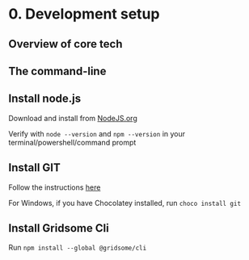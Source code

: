 # 0. Development setup

## Overview of core tech

## The command-line

## Install node.js

Download and install from [NodeJS.org](https://nodejs.org/)

Verify with `node --version` and `npm --version` in your terminal/powershell/command prompt

## Install GIT

Follow the instructions [here](https://git-scm.com/book/en/v2/Getting-Started-Installing-Git)

For Windows, if you have Chocolatey installed, run `choco install git`

## Install Gridsome Cli

Run `npm install --global @gridsome/cli`
